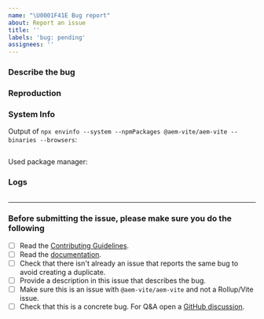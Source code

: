 ```yaml
---
name: "\U0001F41E Bug report"
about: Report an issue
title: ''
labels: 'bug: pending'
assignees: ''
---
```


<!-- Please do not ignore this template otherwise your issue will be closed. -->

### Describe the bug

<!-- A clear and concise description of what the bug is. -->
<!-- If you intend to submit a PR for this issue, tell us in the description. -->

### Reproduction

<!--
  Please provide a link to a repo that can reproduce the problem you ran into.

  A reproduction is required unless you are absolutely sure that the issue is obvious and the provided information is enough to understand the problem. If a report is vague (e.g. just a generic error message) and has no reproduction, it will receive a "need reproduction" label. If no reproduction is provided after 3 days, it will be auto-closed.
-->

### System Info

Output of `npx envinfo --system --npmPackages @aem-vite/aem-vite --binaries --browsers`:

```node

```

Used package manager: <!-- npm | yarn | pnpm -->

### Logs <!-- (Optional if provided reproduction) -->

<!--
  Please try not to insert an image but copy paste the log text.

  1. Run your vite script with the `--debug` flag
  2. Provide the error log here.
     `node` is used as highlight to improve some colors in stack-traces.
     If it doesn't work quite well, try `console`.
-->

```node

```

---

### Before submitting the issue, please make sure you do the following

- [ ] Read the [Contributing Guidelines](https://github.com/aem-vite/vite-aem-plugin/blob/main/.github/contributing.md).
- [ ] Read the [documentation](https://aemvite.dev/guide/).
- [ ] Check that there isn't already an issue that reports the same bug to avoid creating a duplicate.
- [ ] Provide a description in this issue that describes the bug.
- [ ] Make sure this is an issue with `@aem-vite/aem-vite` and not a Rollup/Vite issue.
- [ ] Check that this is a concrete bug. For Q&A open a [GitHub discussion](https://github.com/aem-vite/vite-aem-plugin/discussions).
